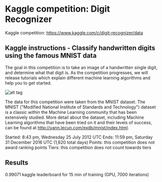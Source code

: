 # Kaggle competition: Digit Recognizer
Kaggle competition: https://www.kaggle.com/c/digit-recognizer/data

Kaggle instructions - Classify handwritten digits using the famous MNIST data
----------------------------------------------- 

The goal in this competition is to take an image of a handwritten single digit, and determine what that digit is.  As the competition progresses, we will release tutorials which explain different machine learning algorithms and help you to get started.

![alt tag](http://www.primaryobjects.com/images/digitrecognition1.jpg)

The data for this competition were taken from the MNIST dataset. The MNIST ("Modified National Institute of Standards and Technology") dataset is a classic within the Machine Learning community that has been extensively studied.  More detail about the dataset, including Machine Learning algorithms that have been tried on it and their levels of success, can be found at http://yann.lecun.com/exdb/mnist/index.html.

Started: 8:43 pm, Wednesday 25 July 2012 UTC 
Ends: 11:59 pm, Saturday 31 December 2016 UTC (1,620 total days) 
Points: this competition does not award ranking points 
Tiers: this competition does not count towards tiers


Results
----------------------------------------------- 
0.99071 kaggle leaderboard for 15 min of training (GPU, 7000 iterations)

